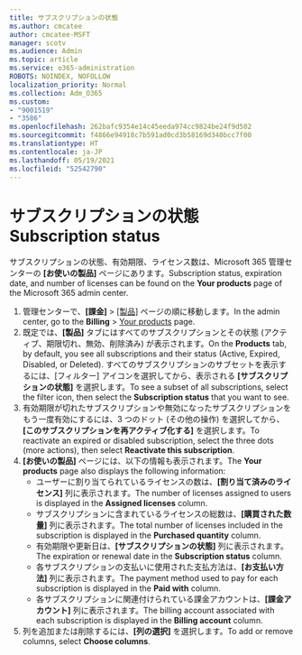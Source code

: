 ```yaml
---
title: サブスクリプションの状態
ms.author: cmcatee
author: cmcatee-MSFT
manager: scotv
ms.audience: Admin
ms.topic: article
ms.service: o365-administration
ROBOTS: NOINDEX, NOFOLLOW
localization_priority: Normal
ms.collection: Adm_O365
ms.custom:
- "9001519"
- "3586"
ms.openlocfilehash: 262bafc9354e14c45eeda974cc9824be24f9d502
ms.sourcegitcommit: f4866e94918c7b591ad0cd3b58169d340bcc7f00
ms.translationtype: HT
ms.contentlocale: ja-JP
ms.lasthandoff: 05/19/2021
ms.locfileid: "52542790"
---
```

# <a name="subscription-status"></a><span data-ttu-id="0fa76-102">サブスクリプションの状態</span><span class="sxs-lookup"><span data-stu-id="0fa76-102">Subscription status</span></span>

<span data-ttu-id="0fa76-103">サブスクリプションの状態、有効期限、ライセンス数は、Microsoft 365 管理センターの **[お使いの製品]** ページにあります。</span><span class="sxs-lookup"><span data-stu-id="0fa76-103">Subscription status, expiration date, and number of licenses can be found on the **Your products** page of the Microsoft 365 admin center.</span></span>

1. <span data-ttu-id="0fa76-104">管理センターで、**[課金]** > [[製品]](https://go.microsoft.com/fwlink/p/?linkid=842054) ページの順に移動します。</span><span class="sxs-lookup"><span data-stu-id="0fa76-104">In the admin center, go to the **Billing** > [Your products](https://go.microsoft.com/fwlink/p/?linkid=842054) page.</span></span>
2. <span data-ttu-id="0fa76-105">既定では、**[製品]** タブにはすべてのサブスクリプションとその状態 (アクティブ、期限切れ、無効、削除済み) が表示されます。</span><span class="sxs-lookup"><span data-stu-id="0fa76-105">On the **Products** tab, by default, you see all subscriptions and their status (Active, Expired, Disabled, or Deleted).</span></span> <span data-ttu-id="0fa76-106">すべてのサブスクリプションのサブセットを表示するには、[フィルター] アイコンを選択してから、表示される **[サブスクリプションの状態]** を選択します。</span><span class="sxs-lookup"><span data-stu-id="0fa76-106">To see a subset of all subscriptions, select the filter icon, then select the **Subscription status** that you want to see.</span></span>
3. <span data-ttu-id="0fa76-107">有効期限が切れたサブスクリプションや無効になったサブスクリプションをもう一度有効にするには、3 つのドット (その他の操作) を選択してから、**[このサブスクリプションを再アクティブ化する]** を選択します。</span><span class="sxs-lookup"><span data-stu-id="0fa76-107">To reactivate an expired or disabled subscription, select the three dots (more actions), then select **Reactivate this subscription**.</span></span>
4. <span data-ttu-id="0fa76-108">**[お使いの製品]** ページには、以下の情報も表示されます。</span><span class="sxs-lookup"><span data-stu-id="0fa76-108">The **Your products** page also displays the following information:</span></span>
    - <span data-ttu-id="0fa76-109">ユーザーに割り当てられているライセンスの数は、**[割り当て済みのライセンス]** 列に表示されます。</span><span class="sxs-lookup"><span data-stu-id="0fa76-109">The number of licenses assigned to users is displayed in the **Assigned licenses** column.</span></span>
    - <span data-ttu-id="0fa76-110">サブスクリプションに含まれているライセンスの総数は、**[購買された数量]** 列に表示されます。</span><span class="sxs-lookup"><span data-stu-id="0fa76-110">The total number of licenses included in the subscription is displayed in the **Purchased quantity** column.</span></span>
    - <span data-ttu-id="0fa76-111">有効期限や更新日は、**[サブスクリプションの状態]** 列に表示されます。</span><span class="sxs-lookup"><span data-stu-id="0fa76-111">The expiration or renewal date in the **Subscription status** column.</span></span>
    - <span data-ttu-id="0fa76-112">各サブスクリプションの支払いに使用された支払方法は、**[お支払い方法]** 列に表示されます。</span><span class="sxs-lookup"><span data-stu-id="0fa76-112">The payment method used to pay for each subscription is displayed in the **Paid with** column.</span></span>
    - <span data-ttu-id="0fa76-113">各サブスクリプションに関連付けられている課金アカウントは、**[課金アカウント]** 列に表示されます。</span><span class="sxs-lookup"><span data-stu-id="0fa76-113">The billing account associated with each subscription is displayed in the **Billing account** column.</span></span>
5. <span data-ttu-id="0fa76-114">列を追加または削除するには、**[列の選択]** を選択します。</span><span class="sxs-lookup"><span data-stu-id="0fa76-114">To add or remove columns, select **Choose columns**.</span></span>